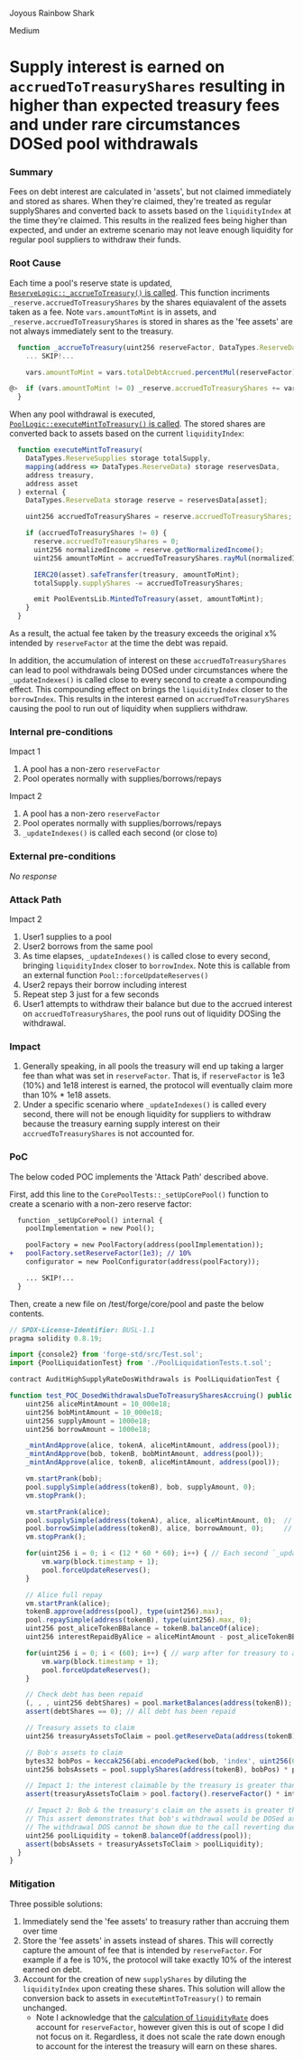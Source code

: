 Joyous Rainbow Shark

Medium

# Supply interest is earned on `accruedToTreasuryShares` resulting in higher than expected treasury fees and under rare circumstances DOSed pool withdrawals

### Summary

Fees on debt interest are calculated in 'assets', but not claimed immediately and stored as shares. When they're claimed, they're treated as regular supplyShares and converted back to assets based on the `liquidityIndex` at the time they're claimed. This results in the realized fees being higher than expected, and under an extreme scenario may not leave enough liquidity for regular pool suppliers to withdraw their funds.

### Root Cause

Each time a pool's reserve state is updated, [`ReserveLogic::_accrueToTreasury()` is called](https://github.com/sherlock-audit/2024-06-new-scope/blob/main/zerolend-one/contracts/core/pool/logic/ReserveLogic.sol#L92).
This function incriments `_reserve.accruedToTreasuryShares` by the shares equiavalent of the assets taken as a fee. Note `vars.amountToMint` is in assets, and `_reserve.accruedToTreasuryShares` is stored in shares as the 'fee assets' are not always immediately sent to the treasury.

```javascript
  function _accrueToTreasury(uint256 reserveFactor, DataTypes.ReserveData storage _reserve, DataTypes.ReserveCache memory _cache) internal {
    ... SKIP!...

    vars.amountToMint = vars.totalDebtAccrued.percentMul(reserveFactor); // Assets

@>  if (vars.amountToMint != 0) _reserve.accruedToTreasuryShares += vars.amountToMint.rayDiv(_cache.nextLiquidityIndex).toUint128(); // Shares
  }
```

When any pool withdrawal is executed, [`PoolLogic::executeMintToTreasury()` is called](https://github.com/sherlock-audit/2024-06-new-scope/blob/main/zerolend-one/contracts/core/pool/PoolSetters.sol#L84). The stored shares are converted back to assets based on the current `liquidityIndex`:

```javascript
  function executeMintToTreasury(
    DataTypes.ReserveSupplies storage totalSupply,
    mapping(address => DataTypes.ReserveData) storage reservesData,
    address treasury,
    address asset
  ) external {
    DataTypes.ReserveData storage reserve = reservesData[asset];

    uint256 accruedToTreasuryShares = reserve.accruedToTreasuryShares;

    if (accruedToTreasuryShares != 0) {
      reserve.accruedToTreasuryShares = 0;
      uint256 normalizedIncome = reserve.getNormalizedIncome();
      uint256 amountToMint = accruedToTreasuryShares.rayMul(normalizedIncome); // Assets, scaled up by current liquidityIndex

      IERC20(asset).safeTransfer(treasury, amountToMint);
      totalSupply.supplyShares -= accruedToTreasuryShares;

      emit PoolEventsLib.MintedToTreasury(asset, amountToMint);
    }
  }
```

As a result, the actual fee taken by the treasury exceeds the original x% intended by `reserveFactor` at the time the debt was repaid.

In addition, the accumulation of interest on these `accruedToTreasuryShares` can lead to pool withdrawals being DOSed under circumstances where the `_updateIndexes()` is called close to every second to create a compounding effect. This compounding effect on brings the `liquidityIndex` closer to the `borrowIndex`. This results in the interest earned on `accruedToTreasuryShares` causing the pool to run out of liquidity when suppliers withdraw.

### Internal pre-conditions

Impact 1 
1. A pool has a non-zero `reserveFactor`
2. Pool operates normally with supplies/borrows/repays

Impact 2
1. A pool has a non-zero `reserveFactor`
2. Pool operates normally with supplies/borrows/repays
3. `_updateIndexes()` is called each second (or close to)

### External pre-conditions

_No response_

### Attack Path

Impact 2
1. User1 supplies to a pool
2. User2 borrows from the same pool
3. As time elapses, `_updateIndexes()` is called close to every second, bringing `liquidityIndex` closer to `borrowIndex`. Note this is callable from an external function `Pool::forceUpdateReserves()`
4. User2 repays their borrow including interest
5. Repeat step 3 just for a few seconds
6. User1 attempts to withdraw their balance but due to the accrued interest on `accruedToTreasuryShares`, the pool runs out of liquidity DOSing the withdrawal.

### Impact

1. Generally speaking, in all pools the treasury will end up taking a larger fee than what was set in `reserveFactor`. That is, if `reserveFactor` is 1e3 (10%) and 1e18 interest is earned, the protocol will eventually claim more than 10% * 1e18 assets.
2. Under a specific scenario where `_updateIndexes()` is called every second, there will not be enough liquidity for suppliers to withdraw because the treasury earning supply interest on their `accruedToTreasuryShares` is not accounted for.

### PoC

The below coded POC implements the 'Attack Path' described above.

First, add this line to the `CorePoolTests::_setUpCorePool()` function to create a scenario with a non-zero reserve factor:

```diff
  function _setUpCorePool() internal {
    poolImplementation = new Pool();

    poolFactory = new PoolFactory(address(poolImplementation));
+   poolFactory.setReserveFactor(1e3); // 10%
    configurator = new PoolConfigurator(address(poolFactory));

    ... SKIP!...
  }
```

Then, create a new file on /test/forge/core/pool and paste the below contents.

```javascript
// SPDX-License-Identifier: BUSL-1.1
pragma solidity 0.8.19;

import {console2} from 'forge-std/src/Test.sol';
import {PoolLiquidationTest} from './PoolLiquidationTests.t.sol';

contract AuditHighSupplyRateDosWithdrawals is PoolLiquidationTest {

function test_POC_DosedWithdrawalsDueToTreasurySharesAccruing() public {
    uint256 aliceMintAmount = 10_000e18;
    uint256 bobMintAmount = 10_000e18;
    uint256 supplyAmount = 1000e18;
    uint256 borrowAmount = 1000e18;

    _mintAndApprove(alice, tokenA, aliceMintAmount, address(pool));         // alice collateral
    _mintAndApprove(bob, tokenB, bobMintAmount, address(pool));             // bob supply
    _mintAndApprove(alice, tokenB, aliceMintAmount, address(pool));         // alice needs some funds to pay interest

    vm.startPrank(bob);
    pool.supplySimple(address(tokenB), bob, supplyAmount, 0); 
    vm.stopPrank();

    vm.startPrank(alice);
    pool.supplySimple(address(tokenA), alice, aliceMintAmount, 0);  // alice collateral
    pool.borrowSimple(address(tokenB), alice, borrowAmount, 0);     // 100% utilization
    vm.stopPrank();

    for(uint256 i = 0; i < (12 * 60 * 60); i++) { // Each second `_updateIndexes()` is called via external function `forceUpdateReserves()`
        vm.warp(block.timestamp + 1);
        pool.forceUpdateReserves();
    }

    // Alice full repay
    vm.startPrank(alice);
    tokenB.approve(address(pool), type(uint256).max);
    pool.repaySimple(address(tokenB), type(uint256).max, 0);
    uint256 post_aliceTokenBBalance = tokenB.balanceOf(alice);
    uint256 interestRepaidByAlice = aliceMintAmount - post_aliceTokenBBalance;

    for(uint256 i = 0; i < (60); i++) { // warp after for treasury to accrue interest on their 'fee shares' 
        vm.warp(block.timestamp + 1);
        pool.forceUpdateReserves();
    }

    // Check debt has been repaid
    (, , , uint256 debtShares) = pool.marketBalances(address(tokenB));
    assert(debtShares == 0); // All debt has been repaid

    // Treasury assets to claim
    uint256 treasuryAssetsToClaim = pool.getReserveData(address(tokenB)).accruedToTreasuryShares * pool.getReserveData(address(tokenB)).liquidityIndex / 1e27;

    // Bob's assets to claim
    bytes32 bobPos = keccak256(abi.encodePacked(bob, 'index', uint256(0)));
    uint256 bobsAssets = pool.supplyShares(address(tokenB), bobPos) * pool.getReserveData(address(tokenB)).liquidityIndex / 1e27;

    // Impact 1: the interest claimable by the treasury is greater than 10% of the interest repaid
    assert(treasuryAssetsToClaim > pool.factory().reserveFactor() * interestRepaidByAlice / 1e4);

    // Impact 2: Bob & the treasury's claim on the assets is greater than available assets, despite no outstanding debt. 
    // This assert demonstrates that bob's withdrawal would be DOSed as withdrawal calls include a transfer of treasury assets.
    // The withdrawal DOS cannot be shown due to the call reverting due to the 'share underflow' issue described in another report
    uint256 poolLiquidity = tokenB.balanceOf(address(pool));
    assert(bobsAssets + treasuryAssetsToClaim > poolLiquidity); 
  }
}
```

### Mitigation

Three possible solutions:
1. Immediately send the 'fee assets' to treasury rather than accruing them over time
2. Store the 'fee assets' in assets instead of shares. This will correctly capture the amount of fee that is intended by `reserveFactor`. For example if a fee is 10%, the protocol will take exactly 10% of the interest earned on debt.
3. Account for the creation of new `supplyShares` by diluting the `liquidityIndex` upon creating these shares. This solution will allow the conversion back to assets in `executeMintToTreasury()` to remain unchanged.
   - Note I acknowledge that the [calculation of `liquidityRate`](https://github.com/sherlock-audit/2024-06-new-scope/blob/main/zerolend-one/contracts/periphery/ir/DefaultReserveInterestRateStrategy.sol#L126-L128) does account for `reserveFactor`, however given this is out of scope I did not focus on it. Regardless, it does not scale the rate down enough to account for the interest the treasury will earn on these shares. 